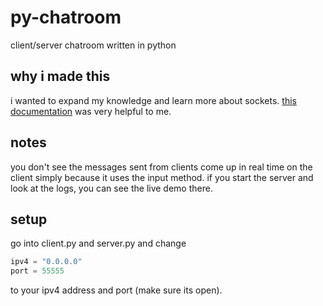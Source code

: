 # py-chatroom
client/server chatroom written in python

## why i made this
i wanted to expand my knowledge and learn more about sockets. [this documentation](https://docs.python.org/2/library/socket.html) was very helpful to me.

## notes
you don't see the messages sent from clients come up in real time on the client simply because it uses the input method. if you start the server and look at the logs, you can see the live demo there.

## setup

go into client.py and server.py and change
```py
ipv4 = "0.0.0.0"
port = 55555
```
to your ipv4 address and port (make sure its open).
